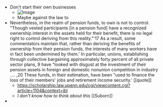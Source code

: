 - Don't start their own businesses
	- ![Image](https://pbs.twimg.com/media/F6Tob8-XAAEgyTh?format=jpg&name=900x900)
	- Maybe against the law to
- Nevertheless, in the realm of pension funds, to own is not to control.
  "Though vested participants [in a pension fund] have a recognized
  ownership interest in the assets held for their benefit, there is no legal right
  to control deriving from this reality."'17 As a result, some commentators
  maintain that, rather than deriving the benefits of ownership from their
  pension funds, the interests of many workers have in fact been undermined
  by them.' In particular, unions, establishing through collective bargaining
  approximately forty percent of all private sector plans, 9 have "looked with
  disgust at the investment of their pension assets in foreign and domestic
  nonunion competition in industry .... ,20 These funds, in their estimation,
  have been "used to finance the loss of their members' jobs and retirement
  income security.' [[quote]]
	- https://scholarship.law.upenn.edu/cgi/viewcontent.cgi?article=1104&context=jbl
	- *I don't know how to think about this* [[Suborn]]
-